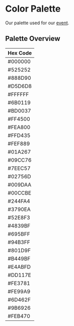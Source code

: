 # Color Palette

Our palette used for our [event](https://canvas.osucord.moe).

## Palette Overview

| Hex Code |
|---------|
| #000000 |
| #525252 |
| #888D90 |
| #D5D6D8 |
| #FFFFFF |
| #6B0119 |
| #BD0037 |
| #FF4500 |
| #FEA800 |
| #FFD435 |
| #FEF889 |
| #01A267 |
| #09CC76 |
| #7EEC57 |
| #02756D |
| #009DAA |
| #00CCBE |
| #244FA4 |
| #3790EA |
| #52E8F3 |
| #4839BF |
| #695BFF |
| #94B3FF |
| #801D9F |
| #B449BF |
| #E4ABFD |
| #DD117E |
| #FE3781 |
| #FE99A9 |
| #6D462F |
| #9B6926 |
| #FEB470 |